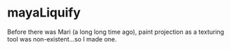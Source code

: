 # mayaLiquify
Before there was Mari (a long long time ago), paint projection as a texturing tool was non-existent...so I made one.
